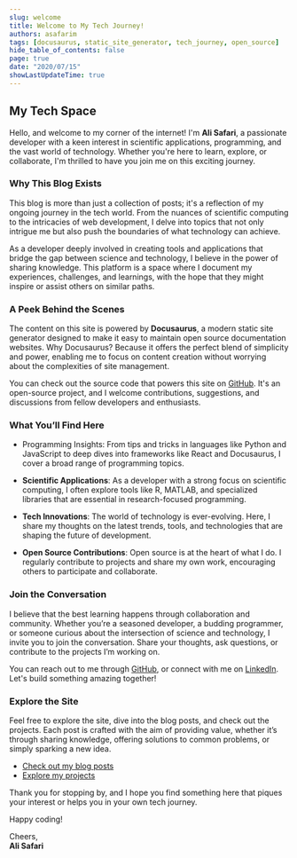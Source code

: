 ```yaml
---
slug: welcome
title: Welcome to My Tech Journey!
authors: asafarim
tags: [docusaurus, static_site_generator, tech_journey, open_source]
hide_table_of_contents: false
page: true
date: "2020/07/15"
showLastUpdateTime: true
---
```


## My Tech Space

Hello, and welcome to my corner of the internet! I'm **Ali Safari**, a passionate developer with a keen interest in scientific applications, programming, and the vast world of technology. Whether you're here to learn, explore, or <!-- truncate --> collaborate, I'm thrilled to have you join me on this exciting journey.

### Why This Blog Exists

This blog is more than just a collection of posts; it's a reflection of my ongoing journey in the tech world. From the nuances of scientific computing to the intricacies of web development, I delve into topics that not only intrigue me but also push the boundaries of what technology can achieve.

As a developer deeply involved in creating tools and applications that bridge the gap between science and technology, I believe in the power of sharing knowledge. This platform is a space where I document my experiences, challenges, and learnings, with the hope that they might inspire or assist others on similar paths.

### A Peek Behind the Scenes

The content on this site is powered by **Docusaurus**, a modern static site generator designed to make it easy to maintain open source documentation websites. Why Docusaurus? Because it offers the perfect blend of simplicity and power, enabling me to focus on content creation without worrying about the complexities of site management.

You can check out the source code that powers this site on [GitHub](https://github.com/AliSafari-IT/asafarim-src). It's an open-source project, and I welcome contributions, suggestions, and discussions from fellow developers and enthusiasts.

### What You’ll Find Here

- Programming Insights: From tips and tricks in languages like Python and JavaScript to deep dives into frameworks like React and Docusaurus, I cover a broad range of programming topics.
- **Scientific Applications**: As a developer with a strong focus on scientific computing, I often explore tools like R, MATLAB, and specialized libraries that are essential in research-focused programming.

- **Tech Innovations**: The world of technology is ever-evolving. Here, I share my thoughts on the latest trends, tools, and technologies that are shaping the future of development.

- **Open Source Contributions**: Open source is at the heart of what I do. I regularly contribute to projects and share my own work, encouraging others to participate and collaborate.

### Join the Conversation

I believe that the best learning happens through collaboration and community. Whether you’re a seasoned developer, a budding programmer, or someone curious about the intersection of science and technology, I invite you to join the conversation. Share your thoughts, ask questions, or contribute to the projects I’m working on.

You can reach out to me through [GitHub](https://github.com/AliSafari-IT), or connect with me on [LinkedIn](https://www.linkedin.com/in/ali-safari/). Let's build something amazing together!

### Explore the Site

Feel free to explore the site, dive into the blog posts, and check out the projects. Each post is crafted with the aim of providing value, whether it’s through sharing knowledge, offering solutions to common problems, or simply sparking a new idea.

- [Check out my blog posts](https://asafarim.com/blog)
- [Explore my projects](https://asafarim.com/projects)

Thank you for stopping by, and I hope you find something here that piques your interest or helps you in your own tech journey.

Happy coding!

Cheers,  
**Ali Safari**
